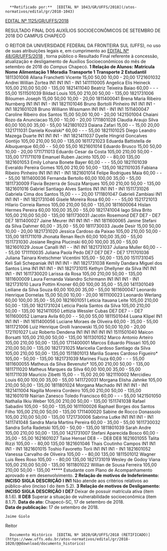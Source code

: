       **Retificado por:**  [EDITAL Nº 1043/GR/UFFS/2018](/atos-normativos/edital/gr/2018-1043) 

  [EDITAL Nº 1125/GR/UFFS/2018](/atos-normativos/edital/gr/2018-1125) 

   RESULTADO FINAL DOS AUXÍLIOS SOCIOECONÔMICOS DE SETEMBRO DE 2018 DO CAMPUS CHAPECÓ  

 O REITOR DA UNIVERSIDADE FEDERAL DA FRONTEIRA SUL (UFFS), no uso de suas atribuições legais e, em cumprimento ao [EDITAL Nº 48/GR/UFFS/2018](https://www.uffs.edu.br/atos-normativos/edital/gr/2018-0048)  , torna público o Resultado Final referente à concessão, atualização e desligamento de Auxílios Socioeconômicos do mês de setembro de 2018 do *Campus* Chapecó.  **1 Relação de Alunos:**      **Matrícula**    **Nome**    **Alimentação 1**    **Moradia**    **Transporte 1**    **Transporte 2**    **Estudantil**      1811301008   Allana Franchetti Vicente   15,00   50,00   10,00   -   20,00     1721601032   Andrei Willian Zortea   IN1   IN1   IN1   -   IN1     1411110005   Angelica Elis Heineck   105,00   210,00   50,00   -   135,00     1821411040   Beatriz Teixeira Baiao   60,00   -   -   -   55,00     1511501039   Bildad Louis   105,00   210,00   50,00   -   135,00     1821731006   Biloumen Joseph   15,00   50,00   10,00   -   20,00     1811400041   Brena Maria Ribeiro Nurnberg   IN1   IN1   IN1   -   IN1     1821101046   Bruno Bortolli Pinheiro   IN1   IN1   IN1   -   IN1     1821601028   Bruno Williann Wissmann   IN1   IN1   -   IN1   IN1     1511400047   Caroline Ribeiro dos Santos   15,00   50,00   10,00   -   20,00     1421501004   Chaiani Rozo da Anunciacao   15,00   -   10,00   -   20,00     1711801028   Claudia Araujo Silva   60,00   100,00   35,00   -   55,00     1421801023   Daiana Zafari   15,00   -   -   15,00   20,00     1321711031   Daniela Kovalski*   60,00   -   -   -   55,00     1821101025   Diego Leandro Mazega Duarte   IN1   IN1   IN1   -   IN1     1821411037   Dyelle Hingrid Goncalves Gontijo   105,00   210,00   50,00   -   135,00     1611721023   Eduarda Battistella de Albuquerque   60,00   -   -   50,00   55,00     1621601014   Eduardo Brusco   15,00   50,00   10,00   -   20,00     1711711013   Eduardo Cesar da Costa   105,00   210,00   50,00   -   135,00     1711711019   Emanuel Ruben Jacinto   105,00   -   -   80,00   135,00     1821601053   Emily Lohana Bonete Bayer   60,00   -   -   -   55,00     1821101039   Everaldo Pereira Gomes   105,00   210,00   50,00   -   135,00     1821101035   Fabiana Ribeiro Pinheiro   IN1   IN1   IN1   -   IN1     1821601014   Felipe Rodrigues Maia   60,00   -   -   -   55,00     1811400036   Fernanda Bertollo   60,00   100,00   35,00   -   55,00     1811730009   Flavia Bezerra de Souza Marques   105,00   210,00   50,00   -   135,00     1821601016   Gabriel Santiago Alves Santos   IN1   IN1   IN1   -   IN1     1511731026   Gabriela Cima dos Santos   15,00   -   -   -   20,00     1711801047   Gabrieli Zambiasi   IN1   IN1   IN1   -   IN1     1821731046   Gisele Moreira Rosa   60,00   -   -   -   55,00     1521721013   Hilario Correia Ramos   105,00   210,00   50,00   -   135,00     1811600064   Hislan Hermes Pereira   60,00   100,00   35,00   -   55,00     1821741004   Iago Silva Brito   105,00   210,00   50,00   -   135,00     1811730031   Jacotin Rosemond   DE7   DE7   -   DE7   DE7     1811400027   Jaine Meurer   IN1   IN1   IN1   -   IN1     1811600065   Janine Stefani da Silva Dahmer   60,00   -   35,00   -   55,00     1811730033   Jaude Desir   15,00   50,00   10,00   -   20,00     1821731020   Jessica Cardoso da Paixao   105,00   210,00   50,00   -   135,00     1811711019   Jhonata Renan Rech   60,00   100,00   35,00   -   55,00     1511731030   Josiane Regina Plucinski   60,00   100,00   35,00   -   55,00     1821601029   Josue Canalli   IN1   -   -   IN1   IN1     1821731037   Juliana Muller   60,00   -   -   -   55,00     1711110035   Juliana Paola Pedo   DE7   DE7   DE7   -   DE7     1711701036   Juliana Tainara Kretschmer Vicentini   105,00   -   50,00   -   135,00     1511731045   Keli Sali Schepaniak   IN1   IN1   IN1   -   IN1     1821731038   Kemily Dandara Miguel dos Santos Lima   IN1   IN1   IN1   -   IN1     1821731015   Kethyn Dhellyner da Silva   IN1   IN1   IN1   -   IN1     1611730020   Larissa da Rosa   105,00   210,00   50,00   -   135,00     1811600009   Laura Fernanda Valandro Schirmann   IN1   IN1   IN1   -   IN1     1821731010   Laura Pottim Knoner   60,00   100,00   35,00   -   55,00     1411301049   Leiliane da Silva Souza   60,00   100,00   35,00   -   55,00     1611600047   Leonardo Henrique Dornelas   15,00   50,00   10,00   -   20,00     1611100023   Leonardo Werlang   60,00   100,00   35,00   -   55,00     1821601051   Leticia Itauana Leite   105,00   210,00   50,00   -   135,00     1821731024   Leticia Paola Santos da Silva   105,00   210,00   50,00   -   135,00     1621411050   Lettizia Wessler Cubas   DE7   DE7   -   -   DE7     1611600052   Liamara Avila   60,00   -   -   50,00   55,00     1811501044   Luana Klipel   IN1   IN1   IN1   -   IN1     1611400056   Luciane Moraes de Oliveira   60,00   -   35,00   -   55,00     1811721006   Luiz Henrique Grolli Ivanowski   15,00   50,00   10,00   -   20,00     1721101027   Luiz Roberto Dendena   IN1   IN1   IN1   IN1   IN1     1511501040   Maicon Borsatti   105,00   210,00   50,00   -   135,00     1611301052   Marco Antonio Arteiro   105,00   210,00   50,00   -   135,00     1711400001   Marcos Eduardo Plissari   105,00   210,00   50,00   -   135,00     1821731025   Maricelia Cardoso Santiago da Silva   105,00   210,00   50,00   -   135,00     1511801013   Marilia Soares Cardoso Figueiro*   105,00   -   50,00   -   135,00     1821731039   Marines Fiuza   60,00   -   -   -   55,00     1811600055   Matheus da Silva Bevenuto*   105,00   210,00   50,00   -   135,00     1811711020   Matheus Marques da Silva   60,00   100,00   35,00   -   55,00     1611711039   Mauricio Zibetti   15,00   -   -   15,00   20,00     1821110002   Mercidieu Louis   60,00   100,00   35,00   -   55,00     1411720031   Morgana Elisha Jahnke   105,00   210,00   50,00   -   135,00     1811801024   Morgana Machado   IN1   IN1   IN1   -   IN1     1821411004   Nagilla Moreira Cordeiro   105,00   210,00   50,00   -   135,00     1821601019   Nairian Zanesco Toledo Francisco   60,00   -   -   -   55,00     1421501050   Nathalia Ilkiu Weber   105,00   210,00   50,00   -   135,00     1511741038   Rafael Sabadini   105,00   -   50,00   -   135,00     1611100026   Raphael Borges dos Santos Filho   105,00   210,00   50,00   -   135,00     1711400020   Sabine de Rocco Donassolo   105,00   210,00   50,00   -   135,00     1721730006   Sabrina Lutke   IN1   IN1   IN1   -   IN1     1411741048   Sandra Maria Martins Pereira   60,00   -   35,00   -   55,00     1611730032   Sandra Sofia Radetski   105,00   -   50,00   -   135,00     1811801039   Sarah Andre   105,00   210,00   50,00   -   135,00     1421731007   Stefani Aparecida Bosco   60,00   -   35,00   -   55,00     1621601027   Taise Hensel   DE8   -   -   DE8   DE8     1621601055   Talita Rizzi   105,00   -   -   80,00   135,00     1821601046   Thais Coutinho Campos   IN1   IN1   IN1   -   IN1     1821601015   Toshio Favoretto Torii   IN1   IN1   IN1   -   IN1     1821601052   Vanessa Carvalho de Oliveira   105,00   -   -   80,00   135,00     1811501012   Wagner Luis Rees Roso   105,00   -   -   80,00   135,00     1821731019   Wesley de Godoy Viana   105,00   210,00   50,00   -   135,00     1611801022   Willian de Sousa Ferreira   105,00   210,00   50,00   -   135,00     ***** Estudante com Plano de Acompanhamento aprovado e em desenvolvimento.  **2 Relação de motivos de Indeferimento:**      **INCISO**    **SIGLA**    **DESCRIÇÃO**      **I**    **IN1**    Não atende aos critérios relativos ao público-alvo (inciso I do item 5.2).      **3 Relação de motivos de Desligamento:**      **INCISO**    **SIGLA**    **DESCRIÇÃO**      **I**    **DE7**    Deixar de possuir matrícula ativa (item 8.1.6).     **II**    **DE8**    Superar a situação de vulnerabilidade socioeconômica (item 8.1.7).          **Data do ato:** Chapecó-SC, 17 de setembro de 2018.   
 **Data de publicação:**  17 de setembro de 2018. 

    Jaime Giolo   
 Reitor 

      Documento Histórico  [EDITAL Nº 1020/GR/UFFS/2018 (RETIFICADO)](https://www.uffs.edu.br/atos-normativos/edital/gr/2018-1020/@@download/documento_historico)     
      